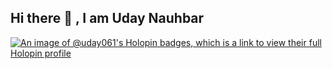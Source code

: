 ## Hi there 👋 , I am Uday Nauhbar


[![An image of @uday061's Holopin badges, which is a link to view their full Holopin profile](https://holopin.me/uday061)](https://holopin.io/@uday061)
<!--
**Uday061/Uday061** is a ✨ _special_ ✨ repository because its `README.md` (this file) appears on your GitHub profile.

Here are some ideas to get you started:

- 🔭 I’m currently working on ...
- 🌱 I’m currently learning ...
- 👯 I’m looking to collaborate on ...
- 🤔 I’m looking for help with ...
- 💬 Ask me about ...
- 📫 How to reach me: ...
- 😄 Pronouns: ...
- ⚡ Fun fact: ...
-->
